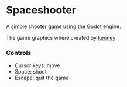 # Spaceshooter

A simple shooter game using the Godot engine.

The game graphics where created by [kenney](https://www.kenney.nl)


### Controls
- Cursor keys: move
- Space: shoot
- Escape: quit the game
